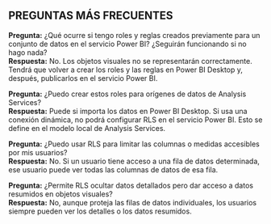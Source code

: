 ## <a name="faq"></a>PREGUNTAS MÁS FRECUENTES
**Pregunta:** ¿Qué ocurre si tengo roles y reglas creados previamente para un conjunto de datos en el servicio Power BI? ¿Seguirán funcionando si no hago nada?  
**Respuesta:** No. Los objetos visuales no se representarán correctamente. Tendrá que volver a crear los roles y las reglas en Power BI Desktop y, después, publicarlos en el servicio Power BI.

**Pregunta:** ¿Puedo crear estos roles para orígenes de datos de Analysis Services?  
**Respuesta:** Puede si importa los datos en Power BI Desktop. Si usa una conexión dinámica, no podrá configurar RLS en el servicio Power BI. Esto se define en el modelo local de Analysis Services.

**Pregunta:** ¿Puedo usar RLS para limitar las columnas o medidas accesibles por mis usuarios?  
**Respuesta:** No. Si un usuario tiene acceso a una fila de datos determinada, ese usuario puede ver todas las columnas de datos de esa fila.

**Pregunta:** ¿Permite RLS ocultar datos detallados pero dar acceso a datos resumidos en objetos visuales?  
**Respuesta:** No, aunque proteja las filas de datos individuales, los usuarios siempre pueden ver los detalles o los datos resumidos.

